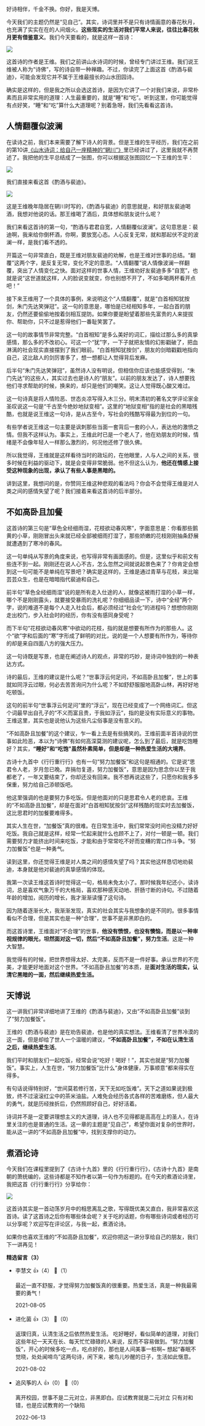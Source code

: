 好诗相伴，千金不换。你好，我是天博。

今天我们的主题仍然是“见自己”。其实，诗词里并不是只有诗情画意的春花秋月，也充满了实实在在的人间烟火。**这些现实的生活对我们平常人来说，往往比春花秋月更有借鉴意义**。我们今天要看的，就是这样一首诗：

![](https://static001.geekbang.org/resource/image/c7/23/c7a02a37cb032e8e1255c5df94603f23.jpg?wh=1920x1080)

这首诗的作者是王维。我们之前讲山水诗词的时候，曾经专门讲过王维。我们说王维被人称为“诗佛”，写的诗自带一种禅趣。不过，你读完了上面这首《酌酒与裴迪》，可能会发现它并不属于王维最擅长的山水田园诗。

确实是这样的，但是我之所以会选这首诗，是因为它讲了一个对我们来说，非常朴素而且非常实用的道理：人生最重要的，就是“睡”和“吃”。听到这里，你可能觉得有点好笑，“睡”和“吃”算什么大道理呢？别着急呀，我们先看看这首诗。

## 人情翻覆似波澜

在读诗之前，我们本来需要了解下诗人的背景。但是王维的生平经历，我们在之前的第10讲[《山水诗词：给自己一座精神的“辋川”》](https://time.geekbang.org/column/article/394129)里已经讲过了，这里我就不再赘述了。我把他的生平总结成了一张图，你可以根据这张图回忆一下王维的生平：

![](https://static001.geekbang.org/resource/image/67/86/67448d847470da4cec0c2e394f609186.jpg?wh=2284x1285)

我们直接来看这首《酌酒与裴迪》。

![](https://static001.geekbang.org/resource/image/c7/23/c7a02a37cb032e8e1255c5df94603f23.jpg?wh=1920x1080)

这是王维晚年隐居在辋川时写的，《酌酒与裴迪》的意思就是，和好朋友裴迪喝酒，我想对他说的话。那王维喝了酒后，具体想和朋友说什么呢？

我们来看这首诗的第一句，“酌酒与君君自宽，人情翻覆似波澜”。这句意思是：裴迪啊，我来给你倒杯酒，你啊，要放宽心态。人心反复无常，就和那起伏不定的波澜一样，是我们看不透的。

开篇这一句非常直白，既是王维对朋友裴迪的劝解，也是王维对世事的总结。“翻覆”这两个字，是反复无常，变化不定的意思。“人情翻覆”说人情像波澜一样翻覆，突出了人情变化之快。面对这样的世事人情，王维劝好友裴迪多多“自宽”，也就是说“这世道就这样，人的脸说变就变，你也别想不开了，不如多喝两杯看开点吧！”

接下来王维用了一个具体的事例，来说明这个“人情翻覆”，就是“白首相知犹按剑，朱门先达笑弹冠”。这一句的意思是，哪怕是已经相知多年，一起白首的朋友，仍然还要偷偷地按着剑相互提防。如果你要是盼望着那些先富贵的人来提拔你、帮助你，只不过是惹得他们一番耻笑罢了。

这一句的故事情节非常完整。“白首相知”是多么美好的词汇，描绘过那么多的真挚感情，那么多的不改初心。可这一个“犹”字，一下子就把友情的幻影戳破了，把血淋漓的社会现实直接摆到了我们眼前。“白首相知犹按剑”，朋友的剑暗戳戳地指向自己，这比敌人的剑厉害多了，想一想都让人觉得背后发麻。

后半句“朱门先达笑弹冠”，虽然诗人没有明说，但相信你应该也能感受得到，“朱门先达”的这些人，其实过去也是诗人的“朋友”。以前的朋友发达了，诗人想要找他们寻求帮助的时候，换来的，却只是他们的嘲笑。这让人觉得既心酸又难过。

这一句诗真是将人情险恶、世态炎凉写得入木三分。明末清初的著名文学评论家金圣叹说这一句是“千古至今绝妙地狱变相”。这里的“地狱变相”指的是社会的黑暗残酷，也就是说王维这一句诗，是从古至今，写社会的残酷写得最为到位的一句。

有些学者说王维这一句主要是讽刺那些当面一套背后一套的小人，表达他的激愤之情。但我不这样认为。事实上，王维此时已是一个老人了，他在劝朋友的时候，情绪是不会像年轻人一样那么激烈的，何况他还修了很久佛。

所以我觉得，王维就是这样看待当时的政坛的，在他眼里，人与人之间的关系，很多时候在利益的驱动下，就是会变得非常脆弱。他不但这么认为，**他还在情感上接受这种现象的出现，承认了有些人事是黑暗的。**

讲到这里，我想问的是，你赞同王维这种悲观的看法吗？你会不会觉得王维是对人类之间的感情失望了呢？我们接着来看这首诗的后半部分。

## 不如高卧且加餐

这首诗的第三句是“草色全经细雨湿，花枝欲动春风寒”，字面意思是：你看那些鹅黄的小草，刚刚冒出头来就已经全部被细雨打湿了，那些娇嫩的花枝刚刚抽条舒展就遭遇到了寒冷的春风。

这一句单纯从写景的角度来说，也写得非常有画面感的。但是，这里似乎和前文有些连不到一起。刚刚还在说人心不古，怎么忽然之间就说起景色来了？你肯定会想到这一句可能不是单纯在写景吧？确实是这样的，王维是通过青草与花枝，来比喻芸芸众生，也是在暗暗指代裴迪和自己。

前半句“草色全经细雨湿”说的是所有走入仕途的人，就像这被雨打湿的小草一样，哪个不是刚刚露头，就要接受暴雨的洗礼呢？你细细品读一下，诗中“全经”两个字，说的难道不是每个人走入社会后，都必须经过“社会化”的进程吗？想想你刚刚走出校门，步入社会时的经历，你有没有感同身受呢？

而下半句“花枝欲动春风寒”中欲动的花枝，指的就是想要有所作为的那些人。这个“欲”字和后面的“寒”字形成了鲜明的对比，说的是一个人想要有所作为，等待你的却是来自四面八方的强大压力。

这一句诗既是写景，也是在阐述诗人的观点，非常的巧妙，是诗词中独到的一种表达方式。

诗的最后，王维的建议是什么呢？“世事浮云何足问，不如高卧且加餐”，世上的事就如同浮云过眼，何必去苦苦询问为什么呢？不如舒舒服服地高卧山林，再好好地吃顿饭。

这句的前半句“世事浮云何足问”里的“浮云”，现在已经变成了一个网络词汇。但这个词最早出自孔子的“不义而富且贵，于我如浮云”，指的是没有实际意义的事物。王维这里，其实也是说他认为这些凡尘俗事是没有意义的。

“不如高卧且加餐”的这个建议，乍一看上去是有些搞笑的。王维前面半首诗说的世事如此险恶，本以为“诗佛”有如何高深莫测的建议呢，怎么到了最后，就是吃饱睡好？其实，**“睡好”和“吃饱”虽然朴素简单，但是却是一种热爱生活的大境界**。

古诗十九首中《行行重行行》也有一句“努力加餐饭”和这句是相通的。它是说“思君令人老，岁月忽已晚。弃捐勿复道，努力加餐饭”，意思是因为思念你以至于我都老了，一年又要结束了，你却还没有回来。我不想再说这些了，只愿你和我多多保重，努力给自己添顿饭吧。

他这里强调的也是要努力多吃饭。但是他面对的只是思君令人老的悲哀。王维的“不如高卧且加餐”，却是在面对“白首相知犹按剑”这样残酷的现实时去加餐饭，这比思君时的加餐要难得多。

其实人生在世，“加餐饭”真的很难。在日常生活中，我们常常没时间也没精力好好吃饭。我自己就是这样，经常一忙起来就什么也顾不上了，对付一顿是一顿。我们需要努力才能挤出时间来吃饭，才能和由于常常吃不好而变糟的胃口作斗争。“努力加餐饭”也是一种勇气。

读到这里，你还觉得王维是对人类之间的感情失望了吗？其实他这样恳切地劝裴迪，本身就是他对裴迪的真挚感情的体现。

我第一次读王维这首诗时觉得这一句，格局未免太小了。那时候我年纪还小，读诗词，总是喜欢气象万千的大格局，喜欢那种感天动地、肝肠寸断的诗句。不过随着年龄的增加，阅历的增长，我才渐渐读懂了这句诗。

因为随着逐渐长大，我渐渐发现，真实的社会其实与我想象的是不同的。很多事情看似不合理，但是其实也是一种“合理”，世事不是非黑即白的。

而这首诗里，王维面对“不合理”的世事，**他没有愤恨，也没有懊恼，而是以一种审视规律的眼光，坦然面对这一切，然后“不如高卧且加餐”，努力生活**。这是一种大智慧。

我觉得有的时候，把世界想得太好、太完美，反而不是一件好事。承认世界的不完美，才能更好地面对这个世界。“不如高卧且加餐”的本质，是**面对生活的现实，认清它黑暗的一面，然后继续热爱生活。**

## **天博说**

这一讲我们非常详细地讲了王维的《酌酒与裴迪》，又由“不如高卧且加餐”谈到了“努力加餐饭”。

王维的《酌酒与裴迪》是在劝告裴迪，也是他的真实想法。王维看清了世界冷漠的这一面，但是却给了世人一个温暖的建议，**“不如高卧且加餐”，不如在认清生活之后，继续热爱生活**。

我们平时和朋友们一起吃饭，经常会说“吃好！喝好！”，其实也就是“努力加餐饭”。事实上，人生在世，“努力加餐饭”比什么“身体健康，万事顺意”都来得实在得多。

有句话说得特别好，“世间莫若修行苦，天下无如吃饭难”。天下之道如果说到极致，终不过滚滚红尘中的茶米油盐。人难免会经历各式各样的苦难磨练，但人最大的勇气，就是历经挫折后，仍然照顾好自己，好好活着。

诗词并不是一定要讲理想主义的大道理，诗人也不见得都是高高在上的圣人，在诗里关注的也是普通的生活。这一章的主题是“见自己”，希望你面对复杂的世界时，能从这一讲的“不如高卧且加餐”中，找到支撑你的动力。

## **煮酒论诗**

今天我们在课程里提到了《古诗十九首》里的《行行重行行》，《古诗十九首》是南朝的萧统编的，这些诗都是不知作者以第一句作为标题的。在今天的煮酒论诗里，我把这首《行行重行行》分享给你：

![](https://static001.geekbang.org/resource/image/b4/68/b4af665f0f8d068c7af754821195dd68.jpg?wh=1920x2023)

这首诗其实是一首动荡岁月中的相思离乱之歌，写得既优美又直白，我非常喜欢这首诗。读了这首诗之后你有哪些体会呢？关于吃的话题，你有哪些诗词或者经历可以分享呢？欢迎写在评论区，与我一起，煮酒论诗。

如果你也喜欢王维的“不如高卧且加餐”，欢迎你把这一讲分享给自己的朋友，我们下一讲再见！
<div><strong>精选留言（3）</strong></div><ul>
<li><span>李慧文</span> 👍（4） 💬（1）<p>最近一直不舒服，才觉得努力加餐饭真的很重要。热爱生活，真是一种我最需要的勇气！</p>2021-08-05</li><br/><li><span>进化菌</span> 👍（3） 💬（0）<p>返璞归真，认清生活之后依然热爱生活。
吃好睡好，看似简单的道理，对我们这些年纪一天天在长、每天忙忙碌碌的人来说，反而不容易做到。“努力加餐饭”，开心的时候多吃一点，吃点好的，那也是人间美事一桩啊~
想起“春眠不觉晓，处处闻啼鸟”这两句诗，闲下来，被鸟儿吵醒的日子，生活如此惬意。</p>2021-08-02</li><br/><li><span>追风筝的人</span> 👍（0） 💬（0）<p>离开校园，世事不是二元对立，非黑即白。应试教育就是二元对立  只有对和错，也是应试教育的一个缺陷</p>2022-06-13</li><br/>
</ul>